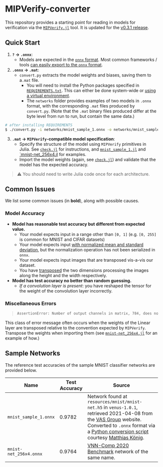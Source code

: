 # MIPVerify-converter

This repository provides a starting point for reading in models for verification via the [`MIPVerify.jl`](https://github.com/vtjeng/MIPVerify.jl/) tool. It is updated for the [v0.3.1 release](https://github.com/vtjeng/MIPVerify.jl/releases/tag/v0.3.1).

## Quick Start

1. **`?` -> `.onnx`**:
   - Models are expected in the [`onnx` format](https://onnx.ai/). Most common frameworks / tools [can easily export to the `onnx` format](https://github.com/onnx/tutorials#converting-to-onnx-format).
2. **`.onnx` -> `.mat`**:
   - `convert.py` extracts the model weights and biases, saving them to a`.mat` file.
     - You will need to install the Python packages specified in [`REQUIREMENTS.txt`](REQUIREMENTS.txt). This can either be done system-wide or [using a virtual environment](https://docs.python.org/3/library/venv.html#creating-virtual-environments).
     - The `networks` folder provides examples of two models in `.onnx` format, with the corresponding `.mat` files produced by `convert.py`. (Note that the `.mat` binary files produced differ at the byte level from run to run, but contain the same data.)

```sh
# after installing REQUIREMENTS
$ ./convert.py -i networks/mnist_sample_1.onnx -o networks/mnist_sample_1.mat
```

3. **`.mat` -> `MIPVerify`-compatible model specification**:
   - Specify the structure of the model using `MIPVerify` primitives in Julia. See [`check.jl`](check.jl) for instructions, and [`mnist_sample_1.jl`](mnist_sample_1.jl) and [`mnist-net_256x4.jl](mnist-net_256x4.jl) for examples.
   - Import the model weights (again, see [`check.jl`](check.jl)) and validate that the model has the expected accuracy.

> :warning: You should need to write Julia code once for each architecture.

## Common Issues

We list some common issues (in **bold**), along with possible causes.

### Model Accuracy

- **Model has reasonable test accuracy but different from expected value.**
  - Your model expects input in a range other than `[0, 1]` (e.g. `[0, 255]` is common for MNIST and CIFAR datasets)
  - Your model expects input [with normalized mean and standard deviation](https://pytorch.org/vision/stable/transforms.html#torchvision.transforms.Normalize), but the normalization operation has not been serialized in `onnx`.
  - Your model expects input images that are transposed vis-a-vis our dataset.
  - You have [transposed](https://pytorch.org/docs/stable/generated/torch.transpose.html) the two dimensions processing the images along the height and the width respectively.
- **Model has test accuracy no better than random guessing.**
  - _If a convolution layer is present_: you have reshaped the tensor for the weight of the convolution layer incorrectly.

### Miscellaneous Errors

> ```sh
> AssertionError: Number of output channels in matrix, 784, does not match number of output channels in bias, 256
> ```

This class of error message often occurs when the weights of the Linear layer are transposed relative to the convention expected by `MIPVerify`. Transpose the weights when importing them (see [`mnist-net_256x4.jl`](mnist-net_256x4.jl) for an example of how.)

## Sample Networks

The reference test accuracies of the sample MNIST classifier networks are provided below.

| Name                   | Test Accuracy | Source                                                                                                                                                                                                                                                                                                                                                              |
| ---------------------- | ------------- | ------------------------------------------------------------------------------------------------------------------------------------------------------------------------------------------------------------------------------------------------------------------------------------------------------------------------------------------------------------------- |
| `mnist_sample_1.onnx`  | 0.9782        | Network found at `resources/mnist/mnist-net.h5` in `venus-1.0.1`, retrieved 2021-04-08 from the [VAS Group](https://vas.doc.ic.ac.uk/software/neural/) website. Converted to `.onnx` format via a [Python conversion script](networks/mnist_sample_1_convert.py) courtesy [Matthias König](https://www.universiteitleiden.nl/en/staffmembers/matthias-konig#tab-1). |
| `mnist-net_256x4.onnx` | 0.9764        | [VNN-Comp 2020 Benchmark](https://github.com/verivital/vnn-comp/tree/5d146cb1c0179a97fc75a3521883d6765142f092/2020/PWL/benchmark/mnist/oval) network of the same name.                                                                                                                                                                                              |
